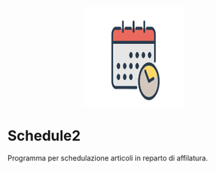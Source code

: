

<p align="center">
<img src="src\docs\immagini\logo1.png"  width="200" height="200">

# Schedule2

Programma per schedulazione articoli in reparto di affilatura.

